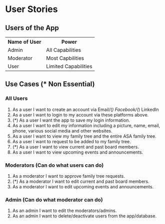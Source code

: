 # User Stories

## Users of the App
<table>
	<tr>
		<th>Name of User</th>
		<th>Power</th>
	</tr>
	<tr>
		<td>Admin</td>
		<td>All Capabilities</td>
	</tr>
	<tr>
		<td>Moderator</td>
		<td>Most Capbilities</td>
	<tr>
		<td>User</td>
		<td>Limited Capabilities</td>
	</tr>
<table>

## Use Cases (* Non Essential)
### All Users
1. As a user I want to create an account via Email/(*) Facebook/(*) LinkedIn
2. As a user I want to login to my account via these platforms above.
3. (*) As a user I want the app to save my login information.
4. As a user I want to edit my information including a picture, name, email, phone, various social media and other websites.
5. As a user I want to view my family tree and the entire ASA family tree.
6. As a user I want to request to be added to my family tree.
7. (*) As a user I want to view current and past board members.
8. As a user I want to view upcoming events and announcements.

### Moderators (Can do what users can do)
1. As a moderator I want to approve family tree requests.
2. (*) As a moderator I want to edit current and past board members.
3. As a moderator I want to edit upcoming events and announcements.

### Admin (Can do what moderator can do)
1. As an admin I want to edit the moderators/admins.
2. As an admin I want to delete/deactivate users from the app/database.
